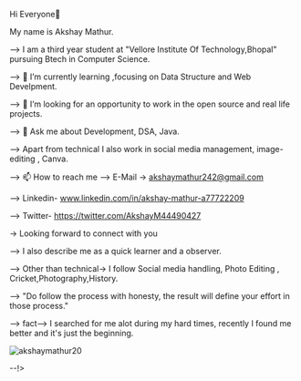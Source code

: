 Hi Everyone👋                                                             

<!--

--> My name is Akshay Mathur.
--> I am a third year student at "Vellore Institute Of Technology,Bhopal" pursuing Btech in Computer Science.

--> 🌱 I’m currently learning ,focusing on Data Structure and Web Develpment.

--> 🤔 I’m looking for an opportunity to work in the open source and real life projects.

--> 💬 Ask me about Development, DSA, Java.

--> Apart from technical I also work in social media management, image-editing , Canva.

--> 📫 How to reach me 
  -->          E-Mail -> akshaymathur242@gmail.com
            
-->            Linkedin- www.linkedin.com/in/akshay-mathur-a77722209
                    
  -->          Twitter- https://twitter.com/AkshayM44490427
                                     
 
  ->  Looking forward to connect with you
                    
--> I also describe me as a quick learner and a observer.

--> Other than technical-> I follow Social media handling, Photo Editing , Cricket,Photography,History.

--> "Do follow the process with honesty, the result will define your effort in those process."

--> fact--> I searched for me alot during my hard times, recently I found  me better and it's just the beginning.



<p><img align="center" src="https://github-readme-streak-stats.herokuapp.com/?user=akshaymathur20&" alt="akshaymathur20" /></p>


         
         

--!>
